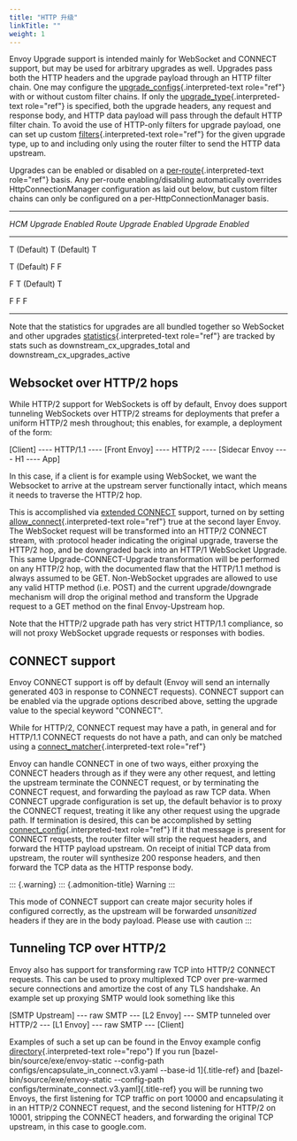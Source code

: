 ```yaml
---
title: "HTTP 升级"
linkTitle: ""
weight: 1
---
```


Envoy Upgrade support is intended mainly for WebSocket and CONNECT
support, but may be used for arbitrary upgrades as well. Upgrades pass
both the HTTP headers and the upgrade payload through an HTTP filter
chain. One may configure the
[upgrade_configs](envoy_v3_api_field_extensions.filters.network.http_connection_manager.v3.HttpConnectionManager.upgrade_configs){.interpreted-text
role="ref"} with or without custom filter chains. If only the
[upgrade_type](envoy_v3_api_field_extensions.filters.network.http_connection_manager.v3.HttpConnectionManager.UpgradeConfig.upgrade_type){.interpreted-text
role="ref"} is specified, both the upgrade headers, any request and
response body, and HTTP data payload will pass through the default HTTP
filter chain. To avoid the use of HTTP-only filters for upgrade payload,
one can set up custom
[filters](envoy_v3_api_field_extensions.filters.network.http_connection_manager.v3.HttpConnectionManager.UpgradeConfig.filters){.interpreted-text
role="ref"} for the given upgrade type, up to and including only using
the router filter to send the HTTP data upstream.

Upgrades can be enabled or disabled on a
[per-route](envoy_v3_api_field_config.route.v3.RouteAction.upgrade_configs){.interpreted-text
role="ref"} basis. Any per-route enabling/disabling automatically
overrides HttpConnectionManager configuration as laid out below, but
custom filter chains can only be configured on a
per-HttpConnectionManager basis.

---

_HCM Upgrade Enabled_ _Route Upgrade Enabled_ _Upgrade Enabled_

---

T (Default) T (Default) T

T (Default) F F

F T (Default) T

F F F

---

Note that the statistics for upgrades are all bundled together so
WebSocket and other upgrades
[statistics](config_http_conn_man_stats){.interpreted-text role="ref"}
are tracked by stats such as downstream_cx_upgrades_total and
downstream_cx_upgrades_active

## Websocket over HTTP/2 hops

While HTTP/2 support for WebSockets is off by default, Envoy does
support tunneling WebSockets over HTTP/2 streams for deployments that
prefer a uniform HTTP/2 mesh throughout; this enables, for example, a
deployment of the form:

\[Client\] \-\-\-- HTTP/1.1 \-\-\-- \[Front Envoy\] \-\-\-- HTTP/2
\-\-\-- \[Sidecar Envoy \-\-\-- H1 \-\-\-- App\]

In this case, if a client is for example using WebSocket, we want the
Websocket to arrive at the upstream server functionally intact, which
means it needs to traverse the HTTP/2 hop.

This is accomplished via [extended
CONNECT](https://tools.ietf.org/html/rfc8441) support, turned on by
setting
[allow_connect](envoy_v3_api_field_config.core.v3.Http2ProtocolOptions.allow_connect){.interpreted-text
role="ref"} true at the second layer Envoy. The WebSocket request will
be transformed into an HTTP/2 CONNECT stream, with :protocol header
indicating the original upgrade, traverse the HTTP/2 hop, and be
downgraded back into an HTTP/1 WebSocket Upgrade. This same
Upgrade-CONNECT-Upgrade transformation will be performed on any HTTP/2
hop, with the documented flaw that the HTTP/1.1 method is always assumed
to be GET. Non-WebSocket upgrades are allowed to use any valid HTTP
method (i.e. POST) and the current upgrade/downgrade mechanism will drop
the original method and transform the Upgrade request to a GET method on
the final Envoy-Upstream hop.

Note that the HTTP/2 upgrade path has very strict HTTP/1.1 compliance,
so will not proxy WebSocket upgrade requests or responses with bodies.

## CONNECT support

Envoy CONNECT support is off by default (Envoy will send an internally
generated 403 in response to CONNECT requests). CONNECT support can be
enabled via the upgrade options described above, setting the upgrade
value to the special keyword \"CONNECT\".

While for HTTP/2, CONNECT request may have a path, in general and for
HTTP/1.1 CONNECT requests do not have a path, and can only be matched
using a
[connect_matcher](envoy_v3_api_msg_config.route.v3.RouteMatch.ConnectMatcher){.interpreted-text
role="ref"}

Envoy can handle CONNECT in one of two ways, either proxying the CONNECT
headers through as if they were any other request, and letting the
upstream terminate the CONNECT request, or by terminating the CONNECT
request, and forwarding the payload as raw TCP data. When CONNECT
upgrade configuration is set up, the default behavior is to proxy the
CONNECT request, treating it like any other request using the upgrade
path. If termination is desired, this can be accomplished by setting
[connect_config](envoy_v3_api_field_config.route.v3.RouteAction.UpgradeConfig.connect_config){.interpreted-text
role="ref"} If it that message is present for CONNECT requests, the
router filter will strip the request headers, and forward the HTTP
payload upstream. On receipt of initial TCP data from upstream, the
router will synthesize 200 response headers, and then forward the TCP
data as the HTTP response body.

::: {.warning}
::: {.admonition-title}
Warning
:::

This mode of CONNECT support can create major security holes if
configured correctly, as the upstream will be forwarded _unsanitized_
headers if they are in the body payload. Please use with caution
:::

## Tunneling TCP over HTTP/2

Envoy also has support for transforming raw TCP into HTTP/2 CONNECT
requests. This can be used to proxy multiplexed TCP over pre-warmed
secure connections and amortize the cost of any TLS handshake. An
example set up proxying SMTP would look something like this

\[SMTP Upstream\] \-\-- raw SMTP \-\-- \[L2 Envoy\] \-\-- SMTP tunneled
over HTTP/2 \-\-- \[L1 Envoy\] \-\-- raw SMTP \-\-- \[Client\]

Examples of such a set up can be found in the Envoy example config
[directory](configs/){.interpreted-text role="repo"} If you run
[bazel-bin/source/exe/envoy-static \--config-path
configs/encapsulate\_in\_connect.v3.yaml \--base-id 1]{.title-ref} and
[bazel-bin/source/exe/envoy-static \--config-path
configs/terminate\_connect.v3.yaml]{.title-ref} you will be running two
Envoys, the first listening for TCP traffic on port 10000 and
encapsulating it in an HTTP/2 CONNECT request, and the second listening
for HTTP/2 on 10001, stripping the CONNECT headers, and forwarding the
original TCP upstream, in this case to google.com.
